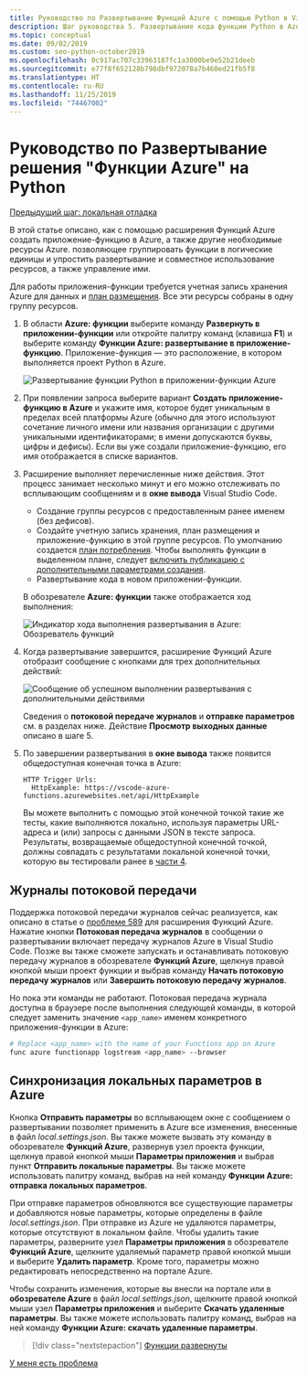 ```yaml
---
title: Руководство по Развертывание Функций Azure с помощью Python в Visual Studio Code
description: Шаг руководства 5. Развертывание кода функции Python в Azure и выполнение потоковой передачи журналов и синхронизации параметров между локальным проектом и Azure.
ms.topic: conceptual
ms.date: 09/02/2019
ms.custom: seo-python-october2019
ms.openlocfilehash: 0c917ac707c33963187fc1a3000be9e52b21deeb
ms.sourcegitcommit: e77f8f652128b798dbf972078a7b460ed21fb5f8
ms.translationtype: HT
ms.contentlocale: ru-RU
ms.lasthandoff: 11/25/2019
ms.locfileid: "74467002"
---
```

# <a name="tutorial-deploy-azure-functions-in-python"></a>Руководство по Развертывание решения "Функции Azure" на Python

[Предыдущий шаг: локальная отладка](tutorial-vs-code-serverless-python-04.md)

В этой статье описано, как с помощью расширения Функций Azure создать приложение-функцию в Azure, а также другие необходимые ресурсы Azure. позволяющее группировать функции в логические единицы и упростить развертывание и совместное использование ресурсов, а также управление ими.

Для работы приложения-функции требуется учетная запись хранения Azure для данных и [план размещения](/azure/azure-functions/functions-scale#hosting-plan-support). Все эти ресурсы собраны в одну группу ресурсов.

1. В области **Azure: функции** выберите команду **Развернуть в приложении-функции** или откройте палитру команд (клавиша **F1**) и выберите команду **Функции Azure: развертывание в приложение-функцию**. Приложение-функция — это расположение, в котором выполняется проект Python в Azure.

    ![Развертывание функции Python в приложении-функции Azure](media/tutorial-vs-code-serverless-python/deploy-a-python-fuction-to-azure-function-app.png)

1. При появлении запроса выберите вариант **Создать приложение-функцию в Azure** и укажите имя, которое будет уникальным в пределах всей платформы Azure (обычно для этого используют сочетание личного имени или названия организации с другими уникальными идентификаторами; в имени допускаются буквы, цифры и дефисы). Если вы уже создали приложение-функцию, его имя отображается в списке вариантов.

1. Расширение выполняет перечисленные ниже действия. Этот процесс занимает несколько минут и его можно отслеживать по всплывающим сообщениям и в **окне вывода** Visual Studio Code.

    - Создание группы ресурсов с предоставленным ранее именем (без дефисов).
    - Создайте учетную запись хранения, план размещения и приложение-функцию в этой группе ресурсов. По умолчанию создается [план потребления](/azure/azure-functions/functions-scale#consumption-plan). Чтобы выполнять функции в выделенном плане, следует [включить публикацию с дополнительными параметрами создания](/azure/azure-functions/functions-develop-vs-code).
    - Развертывание кода в новом приложении-функции.

    В обозревателе **Azure: функции** также отображается ход выполнения:

    ![Индикатор хода выполнения развертывания в Azure: Обозреватель функций](media/tutorial-vs-code-serverless-python/deployment-progress-indicator-in-azure-function-explorer.png)

1. Когда развертывание завершится, расширение Функций Azure отобразит сообщение с кнопками для трех дополнительных действий:

    ![Сообщение об успешном выполнении развертывания с дополнительными действиями](media/tutorial-vs-code-serverless-python/azure-functions-deployment-success-with-additional-actions.png)

    Сведения о **потоковой передаче журналов** и **отправке параметров** см. в разделах ниже. Действие **Просмотр выходных данные** описано в шаге 5.

1. По завершении развертывания в **окне вывода** также появится общедоступная конечная точка в Azure:

    ```output
    HTTP Trigger Urls:
      HttpExample: https://vscode-azure-functions.azurewebsites.net/api/HttpExample
    ```

    Вы можете выполнить с помощью этой конечной точкой такие же тесты, какие выполняются локально, используя параметры URL-адреса и (или) запросы с данными JSON в тексте запроса. Результаты, возвращаемые общедоступной конечной точкой, должны совпадать с результатами локальной конечной точки, которую вы тестировали ранее в [части 4](tutorial-vs-code-serverless-python-04.md).

## <a name="stream-logs"></a>Журналы потоковой передачи

Поддержка потоковой передачи журналов сейчас реализуется, как описано в статье о [проблеме 589](https://github.com/microsoft/vscode-azurefunctions/issues/589) для расширения Функций Azure. Нажатие кнопки **Потоковая передача журналов** в сообщении о развертывании включает передачу журналов Azure в Visual Studio Code. Позже вы также сможете запускать и останавливать потоковую передачу журналов в обозревателе **Функций Azure**, щелкнув правой кнопкой мыши проект функции и выбрав команду **Начать потоковую передачу журналов** или **Завершить потоковую передачу журналов**.

Но пока эти команды не работают. Потоковая передача журнала доступна в браузере после выполнения следующей команды, в которой следует заменить значение `<app_name>` именем конкретного приложения-функции в Azure:

```bash
# Replace <app_name> with the name of your Functions app on Azure
func azure functionapp logstream <app_name> --browser
```

## <a name="sync-local-settings-to-azure"></a>Синхронизация локальных параметров в Azure

Кнопка **Отправить параметры** во всплывающем окне с сообщением о развертывании позволяет применить в Azure все изменения, внесенные в файл *local.settings.json*. Вы также можете вызвать эту команду в обозревателе **Функций Azure**, развернув узел проекта функции, щелкнув правой кнопкой мыши **Параметры приложения** и выбрав пункт **Отправить локальные параметры**. Вы также можете использовать палитру команд, выбрав на ней команду **Функции Azure: отправка локальных параметров**.

При отправке параметров обновляются все существующие параметры и добавляются новые параметры, которые определены в файле *local.settings.json*. При отправке из Azure не удаляются параметры, которые отсутствуют в локальном файле. Чтобы удалить такие параметры, разверните узел **Параметры приложения** в обозревателе **Функций Azure**, щелкните удаляемый параметр правой кнопкой мыши и выберите **Удалить параметр**. Кроме того, параметры можно редактировать непосредственно на портале Azure.

Чтобы сохранить изменения, которые вы внесли на портале или в **обозревателе Azure** в файл *local.settings.json*, щелкните правой кнопкой мыши узел **Параметры приложения** и выберите **Скачать удаленные параметры**. Вы также можете использовать палитру команд, выбрав на ней команду **Функции Azure: скачать удаленные параметры**.

> [!div class="nextstepaction"]
> [Функции развернуты](tutorial-vs-code-serverless-python-06.md)

[У меня есть проблема](https://www.research.net/r/PWZWZ52?tutorial=vscode-functions-python&step=05-deploy)
